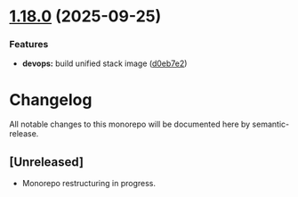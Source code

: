 # [1.18.0](https://github.com/yamshy/resume-assistant/compare/v1.17.0...v1.18.0) (2025-09-25)


### Features

* **devops:** build unified stack image ([d0eb7e2](https://github.com/yamshy/resume-assistant/commit/d0eb7e266fa296ffdc70908bea99970f55846858))

# Changelog

All notable changes to this monorepo will be documented here by semantic-release.

## [Unreleased]
- Monorepo restructuring in progress.
